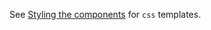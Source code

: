 See [Styling the components](/client-libraries/voice-forms/styling-the-components/) for `css` templates.
